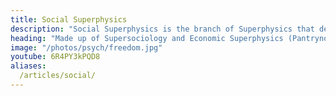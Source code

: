 ```yaml
---
title: Social Superphysics
description: "Social Superphysics is the branch of Superphysics that deals with the soul of society. It is divided into Supersociology and Pantrynomics"
heading: "Made up of Supersociology and Economic Superphysics (Pantrynomics)"
image: "/photos/psych/freedom.jpg"
youtube: 6R4PY3kPQD8
aliases:
  /articles/social/
---
```

